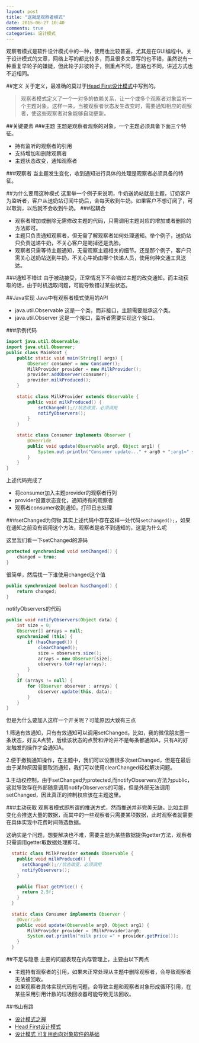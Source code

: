 ```yaml
---
layout: post
title: "这就是观察者模式"
date: 2015-06-27 10:40
comments: true
categories: 设计模式
---
```

观察者模式是软件设计模式中的一种，使用也比较普遍，尤其是在GUI编程中。关于设计模式的文章，网络上写的都比较多，而且很多文章写的也不错，虽然说有一种重复早轮子的嫌疑，但此轮子非彼轮子，侧重点不同，思路也不同，讲述方式也不近相同。
<!--more-->
##定义
关于定义，最准确的莫过于[Head First设计模式](http://www.amazon.cn/gp/product/B0011FBU34/ref=as_li_qf_sp_asin_il_tl?ie=UTF8&camp=536&creative=3200&creativeASIN=B0011FBU34&linkCode=as2&tag=droidyue-23)中写到的。
>观察者模式定义了一个一对多的依赖关系，让一个或多个观察者对象监听一个主题对象。这样一来，当被观察者状态发生改变时，需要通知相应的观察者，使这些观察者对象能够自动更新。

##关键要素
###主题
主题是观察者观察的对象，一个主题必须具备下面三个特征。

  * 持有监听的观察者的引用
  * 支持增加和删除观察者
  * 主题状态改变，通知观察者

###观察者
当主题发生变化，收到通知进行具体的处理是观察者必须具备的特征。

##为什么要用这种模式
这里举一个例子来说明，牛奶送奶站就是主题，订奶客户为监听者，客户从送奶站订阅牛奶后，会每天收到牛奶。如果客户不想订阅了，可以取消，以后就不会收到牛奶。
###松耦合
  * 观察者增加或删除无需修改主题的代码，只需调用主题对应的增加或者删除的方法即可。
  * 主题只负责通知观察者，但无需了解观察者如何处理通知。举个例子，送奶站只负责送递牛奶，不关心客户是喝掉还是洗脸。
  * 观察者只需等待主题通知，无需观察主题相关的细节。还是那个例子，客户只需关心送奶站送到牛奶，不关心牛奶由哪个快递人员，使用何种交通工具送达。

###通知不错过
由于被动接受，正常情况下不会错过主题的改变通知。而主动获取的话，由于时机选取问题，可能导致错过某些状态。


##Java实现
Java中有观察者模式使用的API

  * java.util.Observable 这是一个类，而非接口，主题需要继承这个类。
  * java.util.Observer   这是一个接口，监听者需要实现这个接口。

###示例代码
```java
import java.util.Observable;
import java.util.Observer;
public class MainRoot {
	public static void main(String[] args) {
		Observer consumer = new Consumer();
		MilkProvider provider = new MilkProvider();
		provider.addObserver(consumer);
		provider.milkProduced();
	}
	
	static class MilkProvider extends Observable {
		public void milkProduced() {
			setChanged();//状态改变，必须调用
			notifyObservers();
		}
	}
	
	static class Consumer implements Observer {
		@Override
		public void update(Observable arg0, Object arg1) {
			System.out.println("Consumer update..." + arg0 + ";arg1=" + arg1);
		}
	}
}
```
上述代码完成了
  
  * 将consumer加入主题provider的观察者行列
  * provider设置状态变化，通知持有的观察者
  * 观察者consumer收到通知，打印日志处理

###setChanged为何物
其实上述代码中存在这样一处代码`setChanged();`，如果在通知之前没有调用这个方法，观察者是收不到通知的，这是为什么呢

这里我们看一下setChanged的源码
```java
protected synchronized void setChanged() {
    changed = true;
}
```
很简单，然后找一下谁使用changed这个值
```java
public synchronized boolean hasChanged() {
    return changed;
}
```
notifyObservers的代码
```java
public void notifyObservers(Object data) {
    int size = 0;
    Observer[] arrays = null;
    synchronized (this) {
    	if (hasChanged()) {
    		clearChanged();
        	size = observers.size();
        	arrays = new Observer[size];
        	observers.toArray(arrays);
    	}
    }
    if (arrays != null) {
    	for (Observer observer : arrays) {
        	observer.update(this, data);
        }
    }
}
```
但是为什么要加入这样一个开关呢？可能原因大致有三点

  1.筛选有效通知，只有有效通知可以调用setChanged。比如，我的微信朋友圈一条状态，好友A点赞，后续该状态的点赞和评论并不是每条都通知A，只有A的好友触发的操作才会通知A。    

  2.便于撤销通知操作，在主题中，我们可以设置很多次setChanged，但是在最后由于某种原因需要取消通知，我们可以使用clearChanged轻松解决问题。  
  
  3.主动权控制，由于setChanged为protected,而notifyObservers方法为public，这就导致存在外部随意调用notifyObservers的可能，但是外部无法调用setChanged，因此真正的控制权应该在主题这里。  

###主动获取
观察者模式即所谓的推送方式，然而推送并非完美无缺。比如主题变化会推送大量的数据，而其中的一些观察者只需要某项数据，此时观察者就需要在具体实现中花费时间筛选数据。

这确实是个问题，想要解决也不难，需要主题为某些数据提供getter方法，观察者只需调用getter取数据处理即可。
```java
  static class MilkProvider extends Observable {
    public void milkProduced() {
      setChanged();//状态改变，必须调用
      notifyObservers();
    }
    
    public float getPrice() {
      return 2.5f;
    }
  }
  
  static class Consumer implements Observer {
    @Override
    public void update(Observable arg0, Object arg1) {
        MilkProvider provider = (MilkProvider)arg0;
        System.out.println("milk price =" + provider.getPrice());
    }
  }
```

##不足与隐患
主要的问题表现在内存管理上，主要由以下两点
  
  * 主题持有观察者的引用，如果未正常处理从主题中删除观察者，会导致观察者无法被回收。
  * 如果观察者具体实现代码有问题，会导致主题和观察者对象形成循环引用，在某些采用引用计数的垃圾回收器可能导致无法回收。


##书山有路
  * [设计模式之禅](http://www.amazon.cn/gp/product/B00INI842W/ref=as_li_qf_sp_asin_il_tl?ie=UTF8&camp=536&creative=3200&creativeASIN=B00INI842W&linkCode=as2&tag=droidyue-23)
  * [Head First设计模式](http://www.amazon.cn/gp/product/B0011FBU34/ref=as_li_qf_sp_asin_il_tl?ie=UTF8&camp=536&creative=3200&creativeASIN=B0011FBU34&linkCode=as2&tag=droidyue-23)
  * [设计模式 可复用面向对象软件的基础 ](http://www.amazon.cn/gp/product/B001130JN8/ref=as_li_qf_sp_asin_il_tl?ie=UTF8&camp=536&creative=3200&creativeASIN=B001130JN8&linkCode=as2&tag=droidyue-23)









